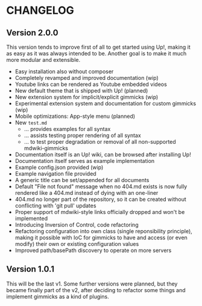 CHANGELOG
=========

Version 2.0.0
-------------

This version tends to improve first of all to get started using Up!, making 
it as easy as it was always intended to be. Another goal is to make it 
much more modular and extensible. 

  * Easy installation also without composer
  * Completely revamped and improved documentation (wip)
  * Youtube links can be rendered as Youtube embedded videos
  * New default theme that is shipped with Up! (planned)
  * New extension system for implicit/explicit gimmicks (wip)
  * Experimental extension system and documentation for custom gimmicks (wip)
  * Mobile optimizations: App-style menu (planned)
  * New `test.md`
    * ... provides examples for all syntax
    * ... assists testing proper rendering of all syntax
    * ... to test proper degradation or removal of all non-supported mdwiki-gimmicks
  * Documentation itself is an Up! wiki, can be browsed after installing Up!
  * Documentation itself serves as example implementation
  * Example config.json provided (wip)
  * Example navigation file provided
  * A generic title can be set/appended for all documents
  * Default "File not found" message when no 404.md exists is now fully rendered like a 404.md instead of dying with an one-liner
  * 404.md no longer part of the repository, so it can be created without conflicting with 'git pull' updates
  * Proper support of mdwiki-style links officially dropped and won't be implemented
  * Introducing Inversion of Control, code refactoring
  * Refactoring configuration into own class (single reponsibility principle), making it possible with IoC
    for gimmicks to have and access (or even modify) their own or existing configuration values
  * Improved path/basePath discovery to operate on more servers

Version 1.0.1
-------------

This will be the last v1. Some further versions were planned, but they became
finally part of the v2, after deciding to refactor some things and implement 
gimmicks as a kind of plugins. 
